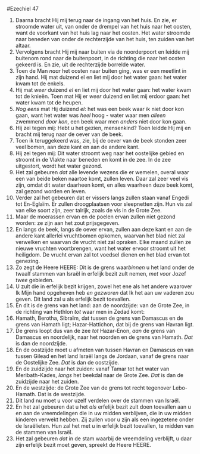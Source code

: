 #Ezechiel 47
1. Daarna bracht Hij mij terug naar de ingang van het huis. En zie, er stroomde water uit, van onder de drempel van het huis naar het oosten, want de voorkant van het huis lag naar het oosten. Het water stroomde naar beneden van onder de rechterzijde van het huis, ten zuiden van het altaar.
2. Vervolgens bracht Hij mij naar buiten via de noorderpoort en leidde mij buitenom rond naar de buitenpoort, in de richting die naar het oosten gekeerd is. En zie, uit de rechterzijde borrelde water.
3. Toen de Man *naar* het oosten naar buiten ging, was er een meetlint in zijn hand. Hij mat duizend el en liet mij door het water gaan: het water kwam tot de enkels.
4. Hij mat *weer* duizend *el* en liet mij door het water gaan: het water kwam tot de knieën. Toen mat Hij er *weer* duizend en liet mij erdoor gaan: het water kwam tot de heupen.
5. *Nog eens* mat Hij duizend *el*: het was een beek waar ik niet door kon gaan, want het water was *heel* hoog - water waar men *alleen* zwemmend *door kon*, een beek waar men *anders* niet door kon gaan.
6. Hij zei tegen mij: Hebt u het gezien, mensenkind? Toen leidde Hij mij en bracht mij terug naar de oever van de beek.
7. Toen ik teruggekeerd was, zie, bij de oever van de beek stonden zeer veel bomen, aan deze kant en aan de andere kant.
8. Hij zei tegen mij: Dit water stroomt weg naar het oostelijke gebied en stroomt in de Vlakte naar beneden en komt in de zee. In de zee uitgestort, wordt het water gezond.
9. Het zal gebeuren *dat* alle levende wezens die er wemelen, overal waar een van beide beken naartoe komt, zullen leven. Daar zal zeer veel vis zijn, omdat dit water daarheen komt, en alles waarheen deze beek komt, zal gezond worden en leven.
10. Verder zal het gebeuren dat er vissers langs zullen staan vanaf Engedi tot En-Eglaïm. Er zullen droogplaatsen voor sleepnetten zijn. Hun vis zal van elke soort zijn, zeer talrijk, zoals de vis in de Grote Zee.
11. Maar de moerassen ervan en de poelen ervan zullen niet gezond worden: ze zijn aan het zout prijsgegeven.
12. En langs de beek, langs de oever ervan, zullen aan deze kant en aan de andere kant allerlei vruchtbomen opkomen, waarvan het blad niet zal verwelken en waarvan de vrucht niet zal opraken. Elke maand zullen ze nieuwe vruchten voortbrengen, want het water ervoor stroomt uit het heiligdom. De vrucht ervan zal tot voedsel dienen en het blad ervan tot genezing.
13. Zo zegt de Heere HEERE: Dit is de grens waar*binnen* u het land onder de twaalf stammen van Israël in erfelijk bezit zult nemen, *met voor* Jozef *twee* gebieden.
14. U zult die in erfelijk bezit krijgen, zowel het ene als het andere waarover Ik Mijn hand opgeheven heb *en gezworen* dat Ik het aan uw vaderen zou geven. Dit land zal u als erfelijk bezit toevallen.
15. En dit is de grens van het land: aan de noordzijde: van de Grote Zee, in de richting van Hethlon *tot* waar men in Zedad komt:
16. Hamath, Berotha, Sibraïm, dat tussen de grens van Damascus en de grens van Hamath ligt; Hazar-Hattichon, dat bij de grens van Havran ligt.
17. De grens loopt dus van de zee *tot* Hazar-Enon, *aan* de grens van Damascus en noordelijk, naar het noorden en de grens van Hamath. *Dat* is dan de noordzijde.
18. En de oostzijde moet u afmeten van tussen Havran en Damascus en van tussen Gilead en het land Israël langs de Jordaan, vanaf de grens naar de Oostelijke Zee. *Dat* is dan de oostzijde.
19. En de zuidzijde naar het zuiden: vanaf Tamar tot het water van Meribath-Kades, *langs* het beekdal naar de Grote Zee. *Dat* is dan de zuidzijde naar het zuiden.
20. En de westzijde: de Grote Zee van de grens tot recht tegenover Lebo-Hamath. Dat is de westzijde.
21. Dit land nu moet u voor uzelf verdelen over de stammen van Israël.
22. En het zal gebeuren dat u het *als* erfelijk bezit zult doen toevallen aan u en aan de vreemdelingen die in uw midden verblijven, die in uw midden kinderen verwekt hebben. Zij zullen voor u zijn als een ingezetene onder de Israëlieten. Hun zal het met u in erfelijk bezit toevallen, te midden van de stammen van Israël.
23. Het zal gebeuren *dat* in de stam waarbij de vreemdeling verblijft, u daar zijn erfelijk bezit moet geven, spreekt de Heere HEERE.
